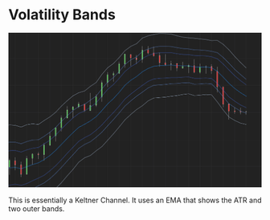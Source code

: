 # Volatility Bands

<div style="text-align:center">
    <img src="./screenshot.png" alt="Volatility Bands">
</div>

This is essentially a Keltner Channel. It uses an EMA that shows the ATR and two outer bands.
